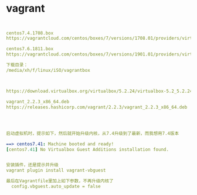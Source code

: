 # vagrant

##

```yml

centos7.4.1708.box
https://vagrantcloud.com/centos/boxes/7/versions/1708.01/providers/virtualbox.box

centos7.6.1811.box
https://vagrantcloud.com/centos/boxes/7/versions/1901.01/providers/virtualbox.box

下载目录：
/media/xh/f/linux/iSO/vagrantbox



https://download.virtualbox.org/virtualbox/5.2.24/virtualbox-5.2_5.2.24-128163~Ubuntu~bionic_amd64.deb

vagrant_2.2.3_x86_64.deb
https://releases.hashicorp.com/vagrant/2.2.3/vagrant_2.2.3_x86_64.deb




```

## 

```yml
启动虚拟机时，提示如下，然后就开始升级内核，从7.4升级到了最新，而我想用7.4版本

==> centos7.41: Machine booted and ready!
[centos7.41] No Virtualbox Guest Additions installation found.


安装插件，还是提示并升级
vagrant plugin install vagrant-vbguest

最后在Vagrantfile里加上如下参数，不再升级内核了
  config.vbguest.auto_update = false

```

## 

```yml


```

## 

```yml


```

## 

```yml


```

## 

```yml


```

## 

```yml


```




